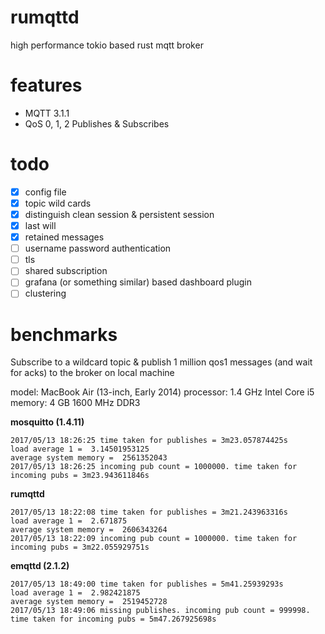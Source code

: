 # rumqttd
high performance tokio based rust mqtt broker

# features

* MQTT 3.1.1
* QoS 0, 1, 2 Publishes & Subscribes



# todo

- [X] config file
- [X] topic wild cards
- [X] distinguish clean session & persistent session
- [X] last will
- [X] retained messages
- [ ] username password authentication
- [ ] tls
- [ ] shared subscription
- [ ] grafana (or something similar) based dashboard plugin
- [ ] clustering

# benchmarks

Subscribe to a wildcard topic & publish 1 million qos1 messages (and wait for acks)
to the broker on local machine

model: MacBook Air (13-inch, Early 2014)
processor: 1.4 GHz Intel Core i5
memory: 4 GB 1600 MHz DDR3

**mosquitto (1.4.11)**

```
2017/05/13 18:26:25 time taken for publishes = 3m23.057874425s
load average 1 =  3.14501953125
average system memory =  2561352043
2017/05/13 18:26:25 incoming pub count = 1000000. time taken for incoming pubs = 3m23.943611846s
```

**rumqttd**

```
2017/05/13 18:22:08 time taken for publishes = 3m21.243963316s
load average 1 =  2.671875
average system memory =  2606343264
2017/05/13 18:22:09 incoming pub count = 1000000. time taken for incoming pubs = 3m22.055929751s
```

**emqttd (2.1.2)**

```
2017/05/13 18:49:00 time taken for publishes = 5m41.25939293s
load average 1 =  2.982421875
average system memory =  2519452728
2017/05/13 18:49:06 missing publishes. incoming pub count = 999998. time taken for incoming pubs = 5m47.267925698s
```

